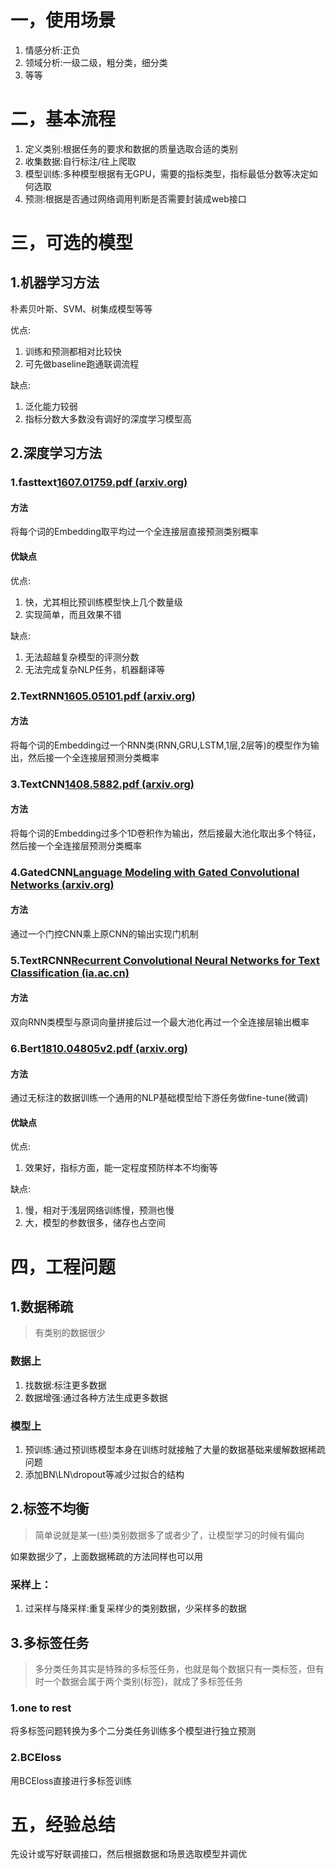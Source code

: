 ##
# 一，使用场景

1. 情感分析:正负
2. 领域分析:一级二级，粗分类，细分类
3. 等等

# 二，基本流程

1. 定义类别:根据任务的要求和数据的质量选取合适的类别
2. 收集数据:自行标注/往上爬取
3. 模型训练:多种模型根据有无GPU，需要的指标类型，指标最低分数等决定如何选取
4. 预测:根据是否通过网络调用判断是否需要封装成web接口

# 三，可选的模型

## 1.机器学习方法

朴素贝叶斯、SVM、树集成模型等等

优点:

1. 训练和预测都相对比较快
2. 可先做baseline跑通联调流程

缺点:

1. 泛化能力较弱
2. 指标分数大多数没有调好的深度学习模型高

## 2.深度学习方法

### 1.fasttext[1607.01759.pdf (arxiv.org)](https://arxiv.org/pdf/1607.01759.pdf)

#### 方法

将每个词的Embedding取平均过一个全连接层直接预测类别概率

#### 优缺点

优点:

1. 快，尤其相比预训练模型快上几个数量级
2. 实现简单，而且效果不错

缺点:

1. 无法超越复杂模型的评测分数
2. 无法完成复杂NLP任务，机器翻译等

### 2.TextRNN[1605.05101.pdf (arxiv.org)](https://arxiv.org/pdf/1605.05101.pdf)

#### 方法

将每个词的Embedding过一个RNN类(RNN,GRU,LSTM,1层,2层等)的模型作为输出，然后接一个全连接层预测分类概率

### 3.TextCNN[1408.5882.pdf (arxiv.org)](https://arxiv.org/pdf/1408.5882.pdf)

#### 方法

将每个词的Embedding过多个1D卷积作为输出，然后接最大池化取出多个特征，然后接一个全连接层预测分类概率

### 4.GatedCNN[Language Modeling with Gated Convolutional Networks (arxiv.org)](https://arxiv.org/pdf/1612.08083.pdf)

#### 方法

通过一个门控CNN乘上原CNN的输出实现门机制

### 5.TextRCNN[Recurrent Convolutional Neural Networks for Text Classification (ia.ac.cn)](http://www.nlpr.ia.ac.cn/cip/~liukang/liukangPageFile/Recurrent%20Convolutional%20Neural%20Networks%20for%20Text%20Classification.pdf)

#### 方法

双向RNN类模型与原词向量拼接后过一个最大池化再过一个全连接层输出概率

### 6.Bert[1810.04805v2.pdf (arxiv.org)](https://arxiv.org/pdf/1810.04805v2.pdf)

#### 方法

通过无标注的数据训练一个通用的NLP基础模型给下游任务做fine-tune(微调)

#### 优缺点

优点:

1. 效果好，指标方面，能一定程度预防样本不均衡等

缺点:

1. 慢，相对于浅层网络训练慢，预测也慢
2. 大，模型的参数很多，储存也占空间

# 四，工程问题

## 1.数据稀疏

> 有类别的数据很少

### 数据上

1. 找数据:标注更多数据
2. 数据增强:通过各种方法生成更多数据

### 模型上

1. 预训练:通过预训练模型本身在训练时就接触了大量的数据基础来缓解数据稀疏问题
2. 添加BN\LN\dropout等减少过拟合的结构

## 2.标签不均衡

> 简单说就是某一(些)类别数据多了或者少了，让模型学习的时候有偏向

如果数据少了，上面数据稀疏的方法同样也可以用

### 采样上：

1. 过采样与降采样:重复采样少的类别数据，少采样多的数据

## 3.多标签任务

> 多分类任务其实是特殊的多标签任务，也就是每个数据只有一类标签，但有时一个数据会属于两个类别(标签)，就成了多标签任务

### 1.one to rest

将多标签问题转换为多个二分类任务训练多个模型进行独立预测

### 2.BCEloss

用BCEloss直接进行多标签训练

# 五，经验总结

先设计或写好联调接口，然后根据数据和场景选取模型并调优